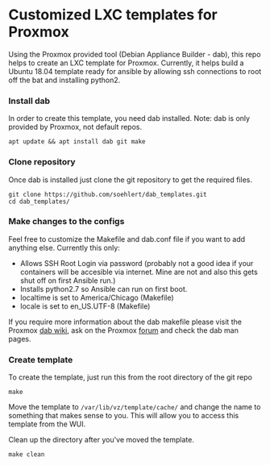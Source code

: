 # Customized LXC templates for Proxmox
Using the Proxmox provided tool (Debian Appliance Builder - dab), this repo helps to create an LXC template for Proxmox. Currently, it helps build a Ubuntu 18.04 template ready for ansible by allowing ssh connections to root off the bat and installing python2.

### Install dab
In order to create this template, you need dab installed. Note: dab is only provided by Proxmox, not default repos. 

    apt update && apt install dab git make

### Clone repository

Once dab is installed just clone the git repository to get the required files.

    git clone https://github.com/soehlert/dab_templates.git
    cd dab_templates/

### Make changes to the configs

Feel free to customize the Makefile and dab.conf file if you want to add anything else. Currently this only:

* Allows SSH Root Login via password (probably not a good idea if your containers will be accesible via internet. Mine are not and also this gets shut off on first Ansible run.)
* Installs python2.7 so Ansible can run on first boot.
* localtime is set to America/Chicago (Makefile)
* locale is set to en_US.UTF-8 (Makefile)

If you require more information about the dab makefile please visit the Proxmox [dab wiki](https://pve.proxmox.com/wiki/Debian_Appliance_Builder), ask on the Proxmox [forum](https://forum.proxmox.com/) and check the dab man pages.

### Create template

To create the template, just run this from the root directory of the git repo

    make

Move the template to ```/var/lib/vz/template/cache/``` and change the name to something that makes sense to you. This will allow you to access this template from the WUI.

Clean up the directory after you've moved the template.

    make clean
